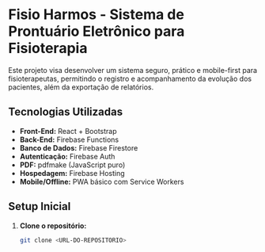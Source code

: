 # Fisio Harmos - Sistema de Prontuário Eletrônico para Fisioterapia

Este projeto visa desenvolver um sistema seguro, prático e mobile-first para fisioterapeutas, permitindo o registro e acompanhamento da evolução dos pacientes, além da exportação de relatórios.

## Tecnologias Utilizadas

- **Front-End:** React + Bootstrap
- **Back-End:** Firebase Functions
- **Banco de Dados:** Firebase Firestore
- **Autenticação:** Firebase Auth
- **PDF:** pdfmake (JavaScript puro)
- **Hospedagem:** Firebase Hosting
- **Mobile/Offline:** PWA básico com Service Workers

## Setup Inicial

1. **Clone o repositório:**
   ```bash
   git clone <URL-DO-REPOSITORIO>

